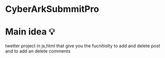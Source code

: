 # CyberArkSubmmitPro


# Main idea :bulb:

twetter project in js,html that give you the fucnitiolty to add and delete post and to add an delete comments 
